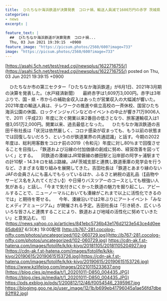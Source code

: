 ```yaml
---
title:  ひたちなか海浜鉄道が決算発表　コロナ禍、輸送人員減で1600万円の赤字 茨城県  
categories:
- news
excerpt: |
  
feature_text: |
  ##  ひたちなか海浜鉄道が決算発表　コロナ禍...
  Thu, 03 Jun 2021 19:39:15  +0900
feature_image: "https://picsum.photos/2560/600?image=733"
image: "https://picsum.photos/2560/600?image=733"
---
```


[https://asahi.5ch.net/test/read.cgi/newsplus/1622716755/](https://asahi.5ch.net/test/read.cgi/newsplus/1622716755/)
posted on Thu, 03 Jun 2021 19:39:15  +0900

<!--more-->

　ひたちなか市の第三セクター「ひたちなか海浜鉄道」が6月1日、2021年3月期の決算を発表した。（水戸経済新聞） 　最終赤字は1,609万3,000円。赤字は3年ぶりで、国・県・市からの補助金収入はあったが営業収入の大幅減が響いた。2021年度の輸送人員は、テレワークの推進や県立高校の一斉休校、国営ひたち海浜公園の休園、ロックインジャパンなどのイベントの中止が響き71万9006人で、2011（平成23）年度に次ぐ開業以来2番目の低さとなり、旅客運輸収入は1億3,051万2,000円。開業以来、過去最低となった。 　ひたちなか海浜鉄道の吉田千秋社長は「状況は依然厳しく、コロナ感染が収まっても、もう以前の状態までは回復しないだろう、というのが鉄道業界の共通認識」と話す。今期の2022年度は、総利用客数をコロナ前の2019（令和元）年度に対し80％まで回復させることを目指し、「鉄道および沿線の付加価値の創成に努め、経営改善を図っていく」とする。 　同鉄道の湊線はJR常磐線の勝田駅と沿岸部の阿字ヶ浦駅までの計10駅・14.3キロを結ぶ路線。JAF茨城支部と連携し鉄道車庫の見学会を行うなど、さまざまな取り組みを展開してきた。吉田社長は「鉄道とあまり縁のないJAFの会員さんにも喜んでもらっているほか、ふるさと納税の返礼品（【品物やサービス名を入れてください】）や日帰りバスツアーのコースとしても根強い人気がある」と話し、「今まで気付きにくかった鉄道の魅力を掘り起こし、アピールすることで、ニューノーマルにおいても湊線がこれまで以上に活性化できるのでは」と期待を寄せる。 　今年、湊線沿いでは2年ぶりにアートイベント「みなとメディアミュージアム」が開催される予定。吉田社長は「引き続き、広くいろいろな皆さんと連携することにより、鉄道および地域の活性化に努めていきたい」と意気込む。 ![](https://news.yahoo.co.jp/articles/841ebc5736b43e176d2123e543ce4d0ee85db697 6/3(木) 19:00配信 [http://b767-281.cocolog-nifty.com/photos/uncategorized/102-060729.jpg](http://b767-281.cocolog-nifty.com/photos/uncategorized/102-060729.jpg) https://cdn-ak.f.st-hatena.com/images/fotolife/k/kk-kiyo/20181105/20181105204927.jpg [https://cdn-ak.f.st-hatena.com/images/fotolife/k/kk-kiyo/20190615/20190615153726.jpg](https://cdn-ak.f.st-hatena.com/images/fotolife/k/kk-kiyo/20190615/20190615153726.jpg) https://www.kzlifelog.com/images/20210115233637.png [https://blog.cles.jp/media/t/1_20201011-D850_004435.JPG](https://blog.cles.jp/media/t/1_20201011-D850_004435.JPG) https://pds.exblog.jp/pds/1/200812/12/46/f0054546_2395967.jpg https://blogimg.goo.ne.jp/user_image/12/1b/b699eb41796045a1ae56fd7dbe82ff82.jpg)
